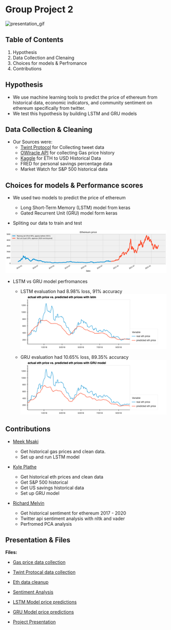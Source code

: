 # Group Project 2

![presentation_gif](./images/project_gif.gif)

## Table of Contents

1. Hypothesis
2. Data Collection and Clenaing
3. Choices for models & Perfromance
4. Contributions

## Hypothesis

- We use machine learning tools to predict the price of ethereum from historical data, economic indicators, and community sentiment on ethereum specifically from twitter.
- We test this hypothesis by building LSTM and GRU models

## Data Collection & Cleaning

- Our Sources were: 
    - [Twint Protocol](https://github.com/twintproject/twint) for Collecting tweet data 
    - [OWlracle API](https://owlracle.info/eth) for collecting Gas price history 
    - [Kaggle](https://www.kaggle.com/datasets/varpit94/ethereum-data) for ETH to USD Historical Data 
    - FRED for personal savings percentage data 
    - Market Watch for S&P 500 historical data

## Choices for models & Performance scores

- We used two models to predict the price of ethereum
    - Long Short-Term Memory (LSTM) model from keras
    - Gated Recurrent Unit (GRU) model form keras

- Spliting our data to train and test 

![GRU Model Peerformance](./images/train_test_split.png)

- LSTM vs GRU model perfromances
    - LSTM evaluation had 8.98% loss, 91% accuracy 
    ![LSTM Model Peerformance](./images/lstm_prediction.png)

    - GRU evaluation had 10.65% loss, 89.35% accuracy
    ![GRU Model Peerformance](./images/gru_prediction.png)

## Contributions

- [Meek Msaki](https://github.com/mmsaki)
    - Get historical gas prices and clean data.
    - Set up and run LSTM model

- [Kyle Plathe](https://github.com/kyleplathe)
    - Get historical eth prices and clean data
    - Get S&P 500 historical
    - Get US savings historical data
    - Set up GRU model 

- [Richard Melvin](https://github.com/rgmelvin)
    - Get historical sentiment for ethereum 2017 - 2020
    - Twitter api sentiment analysis with nltk and vader
    - Perfromed PCA analysis


## Presentation & Files

**Files:** 
- [Gas price data collection](./eth_gas_price_history_data_collection.ipynb)

- [Twint Protocal data collection](./Twint_protocol_2.ipynb)

- [Eth data cleanup](./Eth%20Data%20Cleanup.ipynb)

- [Sentiment Analysis](./Sentiment.ipynb)

- [LSTM Model price predictions](./lstm_for_eth_price_prediction.ipynb)

- [GRU Model price predictions](./ETH%20GRU%20Prediction.ipynb)

- [Project Presentation](./group_project_2_presentation.pdf)


